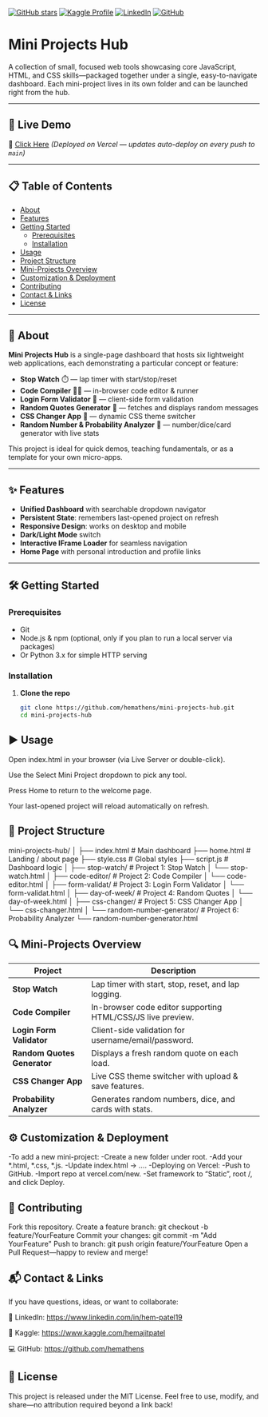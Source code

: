 <!-- Badges: build your brand at the top -->
[![GitHub stars](https://img.shields.io/github/stars/hemathens/kaggle-projects?style=social)](https://github.com/hemathens/kaggle-projects/stargazers)
[![Kaggle Profile](https://img.shields.io/badge/Kaggle-hem%20ajit%20patel-20BEFF?logo=kaggle)](https://www.kaggle.com/hemajitpatel)
[![LinkedIn](https://img.shields.io/badge/LinkedIn-Hem%20Ajit%20Patel-0A66C2?logo=linkedin)](https://www.linkedin.com/in/hem-patel19)
[![GitHub](https://img.shields.io/badge/GitHub-hemathens-181717?logo=github)](https://github.com/hemathens)

# Mini Projects Hub

A collection of small, focused web tools showcasing core JavaScript, HTML, and CSS skills—packaged together under a single, easy-to-navigate dashboard. Each mini-project lives in its own folder and can be launched right from the hub.

---

## 🚀 Live Demo

🔗 [Click Here](https://mini-projects-7q7cxnna9-hem-patels-projects.vercel.app/)
*(Deployed on Vercel — updates auto-deploy on every push to `main`)*

---

## 📋 Table of Contents

- [About](https://github.com/hemathens/mini-projects-hub/blob/main/README.md#-about)  
- [Features](https://github.com/hemathens/mini-projects-hub/blob/main/README.md#-features)  
- [Getting Started](https://github.com/hemathens/mini-projects-hub/blob/main/README.md#%EF%B8%8F-getting-started)  
  - [Prerequisites](#prerequisites)  
  - [Installation](#installation)  
- [Usage](https://github.com/hemathens/mini-projects-hub/blob/main/README.md#%EF%B8%8F-usage)  
- [Project Structure](#project-structure)  
- [Mini-Projects Overview](#mini-projects-overview)  
- [Customization & Deployment](https://github.com/hemathens/mini-projects-hub/blob/main/README.md#%EF%B8%8F-customization--deployment)  
- [Contributing](https://github.com/hemathens/mini-projects-hub/blob/main/README.md#%EF%B8%8F-customization--deployment)  
- [Contact & Links](https://github.com/hemathens/mini-projects-hub/blob/main/README.md#-contact--links)  
- [License](https://github.com/hemathens/mini-projects-hub/blob/main/README.md#-license)  

---

## 📖 About

**Mini Projects Hub** is a single-page dashboard that hosts six lightweight web applications, each demonstrating a particular concept or feature:

- **Stop Watch** ⏱️ — lap timer with start/stop/reset  
- **Code Compiler** 🧑‍💻 — in-browser code editor & runner  
- **Login Form Validator** 🔐 — client-side form validation  
- **Random Quotes Generator** 📅 — fetches and displays random messages  
- **CSS Changer App** 🎨 — dynamic CSS theme switcher  
- **Random Number & Probability Analyzer** 🎲 — number/dice/card generator with live stats  

This project is ideal for quick demos, teaching fundamentals, or as a template for your own micro-apps.

---

## ✨ Features

- **Unified Dashboard** with searchable dropdown navigator  
- **Persistent State**: remembers last-opened project on refresh  
- **Responsive Design**: works on desktop and mobile  
- **Dark/Light Mode** switch  
- **Interactive IFrame Loader** for seamless navigation  
- **Home Page** with personal introduction and profile links  

---

## 🛠️ Getting Started

### Prerequisites

- Git  
- Node.js & npm (optional, only if you plan to run a local server via packages)  
- Or Python 3.x for simple HTTP serving  

### Installation

1. **Clone the repo**  
   ```bash
   git clone https://github.com/hemathens/mini-projects-hub.git
   cd mini-projects-hub

## ▶️ Usage
Open index.html in your browser (via Live Server or double-click).

Use the Select Mini Project dropdown to pick any tool.

Press Home to return to the welcome page.

Your last-opened project will reload automatically on refresh.

## 📂 Project Structure
mini-projects-hub/
│
├── index.html        # Main dashboard
├── home.html         # Landing / about page
├── style.css         # Global styles
├── script.js         # Dashboard logic
│
├── stop-watch/       # Project 1: Stop Watch
│   └── stop-watch.html
│
├── code-editor/      # Project 2: Code Compiler
│   └── code-editor.html
│
├── form-validat/     # Project 3: Login Form Validator
│   └── form-validat.html
│
├── day-of-week/      # Project 4: Random Quotes
│   └── day-of-week.html
│
├── css-changer/      # Project 5: CSS Changer App
│   └── css-changer.html
│
└── random-number-generator/  # Project 6: Probability Analyzer
    └── random-number-generator.html

## 🔍 Mini-Projects Overview
| Project                     | Description                                                 |
| --------------------------- | ----------------------------------------------------------- |
| **Stop Watch**              | Lap timer with start, stop, reset, and lap logging.         |
| **Code Compiler**           | In-browser code editor supporting HTML/CSS/JS live preview. |
| **Login Form Validator**    | Client-side validation for username/email/password.         |
| **Random Quotes Generator** | Displays a fresh random quote on each load.                 |
| **CSS Changer App**         | Live CSS theme switcher with upload & save features.        |
| **Probability Analyzer**    | Generates random numbers, dice, and cards with stats.       |

## ⚙️ Customization & Deployment

-To add a new mini-project:
-Create a new folder under root.
-Add your *.html, *.css, *.js.
-Update index.html → <a data-page="your-folder/your-file.html">…</a>.
-Deploying on Vercel:
-Push to GitHub.
-Import repo at vercel.com/new.
-Set framework to “Static”, root /, and click Deploy.

## 🤝 Contributing

Fork this repository.
Create a feature branch: git checkout -b feature/YourFeature
Commit your changes: git commit -m "Add YourFeature"
Push to branch: git push origin feature/YourFeature
Open a Pull Request—happy to review and merge!

## 📬 Contact & Links

If you have questions, ideas, or want to collaborate:

🔗 LinkedIn: https://www.linkedin.com/in/hem-patel19

🧠 Kaggle: https://www.kaggle.com/hemajitpatel

💻 GitHub: https://github.com/hemathens

## 📄 License
This project is released under the MIT License.
Feel free to use, modify, and share—no attribution required beyond a link back!
